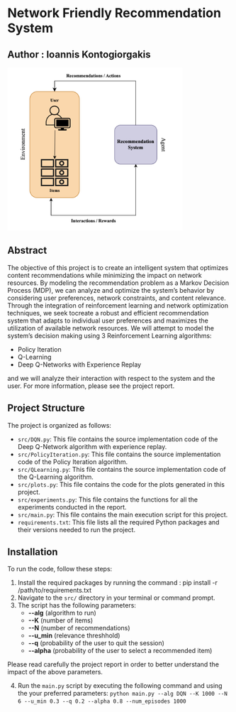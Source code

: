 # Network Friendly Recommendation System
## Author : Ioannis Kontogiorgakis


![Recommendation System overview](https://github.com/JohnKond/Network_Friendly_Recommendations_System/blob/main/image.png?raw=true)
## Abstract


The objective of this project is to create an intelligent system that optimizes content recommendations while
minimizing the impact on network resources. By modeling the recommendation problem as a Markov Decision Process
(MDP), we can analyze and optimize the system’s behavior by considering user preferences, network constraints, and
content relevance. Through the integration of reinforcement learning and network optimization techniques, we seek tocreate a robust and efficient recommendation system that adapts to individual user preferences and maximizes the utilization of available network resources. We will attempt to model the system’s decision making using 3 Reinforcement Learning algorithms:

- Policy Iteration
- Q-Learning
- Deep Q-Networks with Experience Replay

and we will analyze their interaction with respect to the system and the user. For more information, please see the project report.


## Project Structure

The project is organized as follows:

- `src/DQN.py`: This file contains the source implementation code of the Deep Q-Network algorithm with experience replay.
- `src/PolicyIteration.py`: This file contains the source implementation code of the Policy Iteration algorithm.
- `src/QLearning.py`: This file contains the source implementation code of the Q-Learning algorithm.
- `src/plots.py`: This file contains the code for the plots generated in this project.
- `src/experiments.py`: This file contains the functions for all the experiments conducted in the report.
- `src/main.py`: This file contains the main execution script for this project.
- `requirements.txt`: This file lists all the required Python packages and their versions needed to run the project.


## Installation

To run the code, follow these steps:

1. Install the required packages by running the command :  pip install -r /path/to/requirements.txt
2. Navigate to the `src/` directory in your terminal or command prompt.
3. The script has the following parameters:
    - **--alg** (algorithm to run)
    - **--K** (number of items)
    - **--N** (number of recommendations)
    - **--u_min** (relevance threshhold)
    - **--q** (probability of the user to quit the session)
    - **--alpha** (probability of the user to select a recommended item)
    
Please read carefully the project report in order to better understand the impact of the above parameters.

4. Run the `main.py` script by executing the following command and using the your preferred parameters: 
```python main.py --alg DQN --K 1000 --N 6 --u_min 0.3 --q 0.2 --alpha 0.8 --num_episodes 1000```
